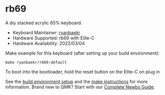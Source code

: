 # rb69

A diy stacked acrylic 65% keyboard. 

* Keyboard Maintainer: [ryanbaekr](https://github.com/ryanbaekr)
* Hardware Supported: rb69 with Elite-C
* Hardware Availability: 2022/03/04

Make example for this keyboard (after setting up your build environment):

    make ryanbaekr/rb69:default

To boot into the bootloader, hold the reset button on the Elite-C on plug in

See the [build environment setup](https://docs.qmk.fm/#/getting_started_build_tools) and the [make instructions](https://docs.qmk.fm/#/getting_started_make_guide) for more information. Brand new to QMK? Start with our [Complete Newbs Guide](https://docs.qmk.fm/#/newbs).
